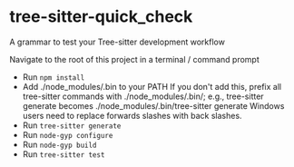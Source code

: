 # tree-sitter-quick_check

A grammar to test your Tree-sitter development workflow

Navigate to the root of this project in a terminal / command prompt

- Run `npm install`
- Add ./node_modules/.bin to your PATH
If you don't add this, prefix all tree-sitter commands with ./node_modules/.bin/; e.g., tree-sitter generate becomes ./node_modules/.bin/tree-sitter generate
Windows users need to replace forwards slashes with back slashes.
- Run `tree-sitter generate`
- Run `node-gyp configure`
- Run `node-gyp build`
- Run `tree-sitter test`
